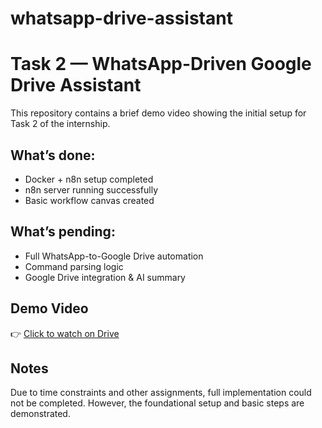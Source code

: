 # whatsapp-drive-assistant

# Task 2 — WhatsApp-Driven Google Drive Assistant

This repository contains a brief demo video showing the initial setup for Task 2 of the internship.

##  What’s done:
- Docker + n8n setup completed
- n8n server running successfully
- Basic workflow canvas created

##  What’s pending:
- Full WhatsApp-to-Google Drive automation
- Command parsing logic
- Google Drive integration & AI summary

##  Demo Video  
👉 [Click to watch on Drive](https://drive.google.com/file/d/1rgI262qyvxnmkm_i0Q0F7WegIqAkmbjP/view?usp=sharing)  


## Notes  
Due to time constraints and other assignments, full implementation could not be completed. However, the foundational setup and basic steps are demonstrated.
